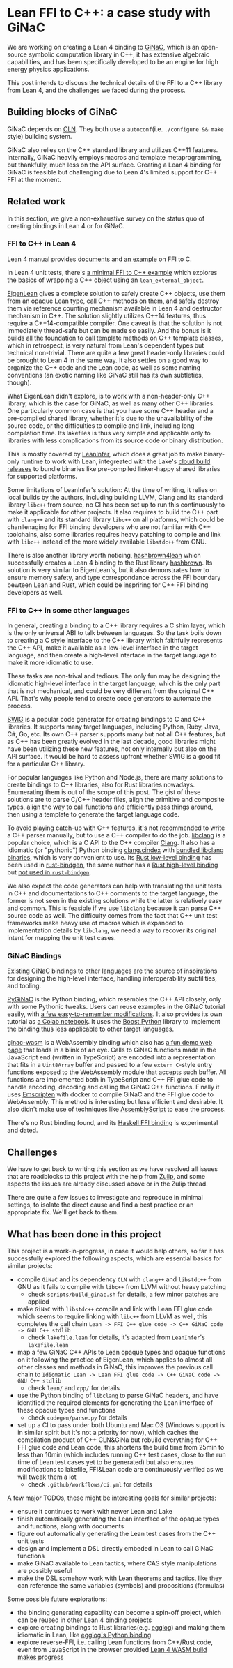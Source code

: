 # Lean FFI to C++: a case study with GiNaC

We are working on creating a Lean 4 binding to [GiNaC](https://www.ginac.de/), which is an open-source symbolic computation library in C++, it has extensive algebraic capabilities, and has been specifically developed to be an engine for high energy physics applications.

This post intends to discuss the technical details of the FFI to a C++ library from Lean 4, and the challenges we faced during the process.

## Building blocks of GiNaC

GiNaC depends on [CLN](https://www.ginac.de/CLN/). They both use a `autoconf`(i.e. `./configure && make` style) building system.

GiNaC also relies on the C++ standard library and utilizes C++11 features. Internally, GiNaC heavily employs macros and template metaprogramming, but thankfully, much less on the API surface. Creating a Lean 4 binding for GiNaC is feasible but challenging due to Lean 4's limited support for C++ FFI at the moment.

## Related work

In this section, we give a non-exhaustive survey on the status quo of creating bindings in Lean 4 or for GiNaC.

### FFI to C++ in Lean 4

Lean 4 manual provides [documents](https://lean-lang.org/lean4/doc/dev/ffi.html) and [an example](https://github.com/leanprover/lean4/blob/master/src/lake/examples/ffi) on FFI to C.

In Lean 4 unit tests, there's [a minimal FFI to C++ example](https://github.com/leanprover/lean4/tree/master/tests/compiler/foreign) which explores the basics of wrapping a C++ object using an `lean_external_object`.

[EigenLean](https://github.com/lecopivo/EigenLean) gives a complete solution to safely create C++ objects, use them from an opaque Lean type, call C++ methods on them, and safely destroy them via reference counting mechanism available in Lean 4 and destructor mechanism in C++. The solution slightly utilizes C++14 features, thus require a C++14-compatible compiler. One caveat is that the solution is not immediately thread-safe but can be made so easily. And the bonus is it builds all the foundation to call template methods on C++ template classes, which in retrospect, is very natural from Lean's dependent types but technical non-trivial. There are quite a few great header-only libraries could be brought to Lean 4 in the same way. It also settles on a good way to organize the C++ code and the Lean code, as well as some naming conventions (an exotic naming like GiNaC still has its own subtleties, though).

What EigenLean didn't explore, is to work with a non-header-only C++ library, which is the case for GiNaC, as well as many other C++ libraries. One particularly common case is that you have some C++ header and a pre-compiled shared library, whether it's due to the unavailability of the source code, or the difficulties to compile and link, including long compilation time. Its lakefiles is thus very simple and applicable only to libraries with less complications from its source code or binary distribution.

This is mostly covered by [LeanInfer](https://github.com/lean-dojo/LeanInfer), which does a great job to make binary-only runtime to work with Lean, integreated with the Lake's [cloud build releases](https://github.com/leanprover/lean4/tree/master/src/lake#cloud-releases) to bundle binaries like pre-compiled linker-happy shared libraries for supported platforms.

Some limitations of LeanInfer's solution: At the time of writing, it relies on local builds by the authors, including building LLVM, Clang and its standard library `libc++` from source, no CI has been set up to run this continuously to make it applicable for other projects. It also requires to build the C++ part with `clang++` and its standard library `libc++` on all platforms, which could be chanllenaging for FFI binding developers who are not familiar with C++ toolchains, also some libraries requires heavy patching to compile and link with `libc++` instead of the more widely available `libstdc++` from GNU.

There is also another library worth noticing, [hashbrown4lean](https://github.com/SchrodingerZhu/hashbrown4lean) which successfully creates a Lean 4 binding to the Rust library [hashbrown](https://github.com/rust-lang/hashbrown). Its solution is very similar to EigenLean's, but it also demonstrates how to ensure memory safety, and type correspondance across the FFI boundary bewteen Lean and Rust, which could be inspriring for C++ FFI binding developers as well.

### FFI to C++ in some other languages

In general, creating a binding to a C++ library requires a C shim layer, which is the only universal ABI to talk between languages. So the task boils down to creating a C style interface to the C++ library which faithfully represents the C++ API, make it available as a low-level interface in the target language, and then create a high-level interface in the target language to make it more idiomatic to use.

These tasks are non-trival and tedious. The only fun may be designing the idiomatic high-level interface in the target language, which is the only part that is not mechanical, and could be very different from the original C++ API. That's why people tend to create code generators to automate the process.

[SWIG](http://www.swig.org/) is a popular code generator for creating bindings to C and C++ libraries. It supports many target languages, including Python, Ruby, Java, C#, Go, etc. Its own C++ parser supports many but not all C++ features, but as C++ has been greatly evolved in the last decade, good libraries might have been utilizing these new features, not only internally but also on the API surface. It would be hard to assess upfront whether SWIG is a good fit for a particular C++ library.

For popular languages like Python and Node.js, there are many solutions to create bindings to C++ libraries, also for Rust libraries nowadays. Enumerating them is out of the scope of this post. The gist of these solutions are to parse C/C++ header files, align the primitive and composite types, align the way to call functions and efficiently pass things around, then using a template to generate the target language code.

To avoid playing catch-up with C++ features, it's not recommended to write a C++ parser manually, but to use a C++ compiler to do the job. [libclang](https://clang.llvm.org/doxygen/group__CINDEX.html) is a popular choice, which is a C API to the C++ compiler [Clang](https://clang.llvm.org/). It also has a idiomatic (or "pythonic") Python binding [clang.cindex](https://libclang.readthedocs.io/en/latest/) with [bundled libclang binaries](https://github.com/sighingnow/libclang), which is very convenient to use. Its [Rust low-level binding](https://github.com/KyleMayes/clang-sys) has been used in [rust-bindgen](https://github.com/rust-lang/rust-bindgen), the same author has a [Rust high-level binding](https://github.com/KyleMayes/clang-rs) but [not used in `rust-bindgen`](https://github.com/rust-lang/rust-bindgen/issues/55#issuecomment-255295325).

We also expect the code generators can help with translating the unit tests in C++ and documentations to C++ comments to the target language, the former is not seen in the existing solutions while the latter is relatively easy and common. This is feasible if we use `libclang` because it can parse C++ source code as well. The difficulty comes from the fact that C++ unit test frameworks make heavy use of macros which is expanded to implementation details by `libclang`, we need a way to recover its original intent for mapping the unit test cases.

### GiNaC Bindings

Existing GiNaC bindings to other languages are the source of inspirations for designing the high-level interface, handling interoperability subtilities, and tooling.

[PyGiNaC](https://pyginac.sourceforge.net/) is the Python binding, which resembles the C++ API closely, only with some Pythonic tweaks. Users can reuse examples in the GiNaC tutorial easily, with [a few easy-to-remember modifications](https://moebinv.sourceforge.net/pyGiNaC.html#similarity). It also provides its own tutorial as [a Colab notebook](https://colab.research.google.com/github/vvkisil/MoebInv-notebooks/blob/master/Geometry_of_cycles/Start_from_Basics/pyGiNaC.ipynb). It uses the [Boost.Python](http://www.boost.org/libs/python/doc/index.html) library to implement the binding thus less applicable to other target languages.

[ginac-wasm](https://github.com/Daninet/ginac-wasm) is a WebAssembly binding which also has [a fun demo web page](https://daninet.github.io/ginac-wasm/) that loads in a blink of an eye. Calls to GiNaC functions made in the JavaScript end (written in TypeScript) are encoded into a representation that fits in a `Uint8Array` buffer and passed to a few `extern C`-style entry functions exposed to the WebAssembly module that accepts such buffer. All functions are implemented both in TypeScript and C++ FFI glue code to handle encoding, decoding and calling the GiNaC C++ functions. Finally it uses [Emscripten](https://emscripten.org/) with docker to compile GiNaC and the FFI glue code to WebAssembly. This method is interesting but less efficient and desirable. It also didn't make use of techniques like [AssemblyScript](https://www.assemblyscript.org/) to ease the process.

There's no Rust binding found, and its [Haskell FFI binding](https://github.com/laserpants/bindings-ginac) is experimental and dated.

## Challenges

We have to get back to writing this section as we have resolved all issues that are roadblocks to this project with the help from [Zulip](https://leanprover.zulipchat.com/#narrow/stream/270676-lean4/topic/.E2.9C.94.20FFI.20to.20C.2B.2B.3A.20GiNaC), and some aspects the issues are already discussed above or in the Zulip thread.

There are quite a few issues to investigate and reproduce in minimal settings, to isolate the direct cause and find a best practice or an appropriate fix. We'll get back to them.

## What has been done in this project

This project is a work-in-progress, in case it would help others, so far it has successfully explored the following aspects, which are essential basics for similar projects:

- compile `GiNaC` and its dependency `CLN` with `clang++` and `libstdc++` from GNU as it fails to compile with `libc++` from LLVM without heavy patching
  - check `scripts/build_ginac.sh` for details, a few minor patches are applied
- make `GiNaC` with `libstdc++` compile and link with Lean FFI glue code which seems to require linking with `libc++` from LLVM as well, this completes the call chain `Lean -> FFI C++ glue code -> C++ GiNaC code -> GNU C++ stdlib`
  - check `lakefile.lean` for details, it's adapted from `LeanInfer`'s `lakefile.lean`
- map a few GiNaC C++ APIs to Lean opaque types and opaque functions on it following the practice of EigenLean, which applies to almost all other classes and methods in GiNaC, this improves the previous call chain to `Idiomatic Lean -> Lean FFI glue code -> C++ GiNaC code -> GNU C++ stdlib`
  - check `lean/` and `cpp/` for details
- use the Python binding of `libclang` to parse GiNaC headers, and have identified the required elements for generating the Lean interface of these opaque types and functions
  - check `codegen/parse.py` for details
- set up a CI to pass under both Ubuntu and Mac OS (Windows support is in similar spirit but it's not a priority for now), which caches the compilation product of C++ CLN&GiNa but rebuild everything for C++ FFI glue code and Lean code, this shortens the build time from 25min to less than 10min (which includes running C++ test cases, close to the run time of Lean test cases yet to be generated) but also ensures modifications to lakefile, FFI&Lean code are continuously verified as we will tweak them a lot
  - check `.github/workflows/ci.yml` for details

A few major TODOs, these might be interesting goals for similar projects:

- ensure it continues to work with newer Lean and Lake
- finish automatically generating the Lean interface of the opaque types and functions, along with documents
- figure out automatically generating the Lean test cases from the C++ unit tests
- design and implement a DSL directly embeded in Lean to call GiNaC functions
- make GiNaC available to Lean tactics, where CAS style manipulations are possibly useful
- make the DSL somehow work with Lean theorems and tactics, like they can reference the same variables (symbols) and propositions (formulas)

Some possible future explorations:

- the binding generating capability can become a spin-off project, which can be reused in other Lean 4 binding projects
- explore creating bindings to Rust libraries(e.g. [egglog](https://github.com/egraphs-good/egglog/)) and making them idiomatic in Lean, like [egglog's Python binding](https://egg-smol-python.readthedocs.io/en/latest/)
- explore reverse-FFI, i.e. calling Lean functions from C++/Rust code, even from JavaScript in the browser provided [Lean 4 WASM build makes progress](https://leanprover.zulipchat.com/#narrow/stream/270676-lean4/topic/wasm.20build)
